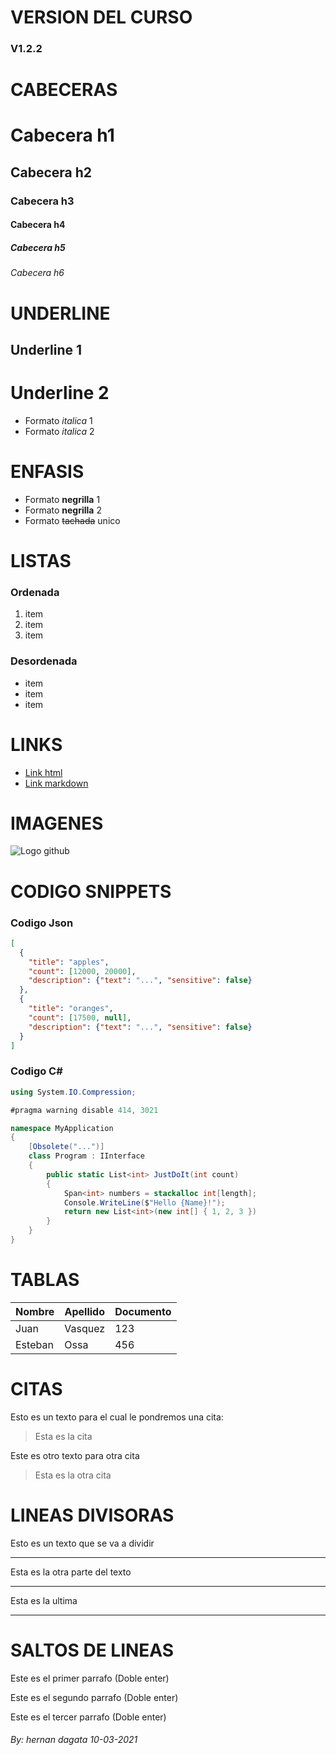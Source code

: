 # VERSION DEL CURSO
### V1.2.2

# CABECERAS
# Cabecera h1
##  Cabecera h2
###  Cabecera h3
####  Cabecera h4
#####  Cabecera h5
######  Cabecera h6

# UNDERLINE
Underline 1
-------
Underline 2
=======

- Formato *italica* 1
- Formato _italica_ 2
# ENFASIS
- Formato **negrilla** 1
- Formato __negrilla__ 2
- Formato ~~tachada~~ unico

# LISTAS
### Ordenada
1. item 
3. item 
2. item 
 ### Desordenada
 - item
 - item
 - item

 # LINKS
- <a href="www.google.com"> Link html</a>
- [Link markdown](www.google.com)

# IMAGENES
![Logo github](https://1000logos.net/wp-content/uploads/2018/08/GitHub-cat-logo.jpg)

# CODIGO SNIPPETS
### Codigo Json
```JSON
[
  {
    "title": "apples",
    "count": [12000, 20000],
    "description": {"text": "...", "sensitive": false}
  },
  {
    "title": "oranges",
    "count": [17500, null],
    "description": {"text": "...", "sensitive": false}
  }
]
```
### Codigo C#
```C#
using System.IO.Compression;

#pragma warning disable 414, 3021

namespace MyApplication
{
    [Obsolete("...")]
    class Program : IInterface
    {
        public static List<int> JustDoIt(int count)
        {
            Span<int> numbers = stackalloc int[length];
            Console.WriteLine($"Hello {Name}!");
            return new List<int>(new int[] { 1, 2, 3 })
        }
    }
}
```

# TABLAS
|Nombre |Apellido   | Documento |
|---    |---        |---        |
|Juan   |Vasquez    |123        |
|Esteban|Ossa       |456        |


# CITAS
Esto es un texto para el cual le pondremos una cita: 
> Esta es la cita

Este es otro texto para otra cita
>Esta es la otra cita

# LINEAS DIVISORAS
Esto es un texto que se va a dividir

--- 
Esta es la otra parte del texto
***
Esta es la ultima
___

# SALTOS DE LINEAS
Este es el primer parrafo (Doble enter)

Este es el segundo parrafo (Doble enter)

Este es el tercer parrafo (Doble enter)


###### By: *hernan dagata* 10-03-2021